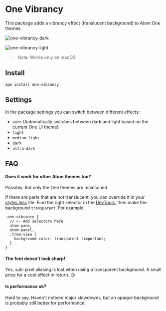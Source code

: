 # One Vibrancy

This package adds a vibrancy effect (translucent background) to Atom One themes.

![one-vibrancy-dark](https://user-images.githubusercontent.com/378023/27769700-ecd344e8-5f6a-11e7-95b0-fb7eb53672b8.png)

![one-vibrancy-light](https://user-images.githubusercontent.com/378023/27769701-ecd46ef4-5f6a-11e7-9643-0078ea2862e5.png)

> Note: Works only on macOS


## Install

```
apm install one-vibrancy
```

## Settings

In the package settings you can switch between different effects:

- `auto` (Automatically switches between dark and light based on the current One UI theme)
- `light`
- `medium-light`
- `dark`
- `ultra-dark`


## FAQ

#### Does it work for other Atom themes too?

Possibly. But only the One themes are maintained.

If there are parts that are not translucent, you can override it in your [styles.less](http://flight-manual.atom.io/using-atom/sections/basic-customization/#style-tweaks) file. Find the right selector in the [DevTools](http://flight-manual.atom.io/hacking-atom/sections/creating-a-theme/#developer-tools), then make the background `transparent`. For example:

```less
.one-vibrancy {
  // <- Add selectors here
  atom-pane,
  atom-panel,
  .tree-view {
    background-color: transparent !important;
  }
}
```

#### The font doesn't look sharp!

Yes, sub-pixel aliasing is lost when using a transparent background. A small price for a cool effect in return. 😉


#### Is performance ok?

Hard to say. Haven't noticed major slowdowns, but an opaque background is probably still better for performance.
